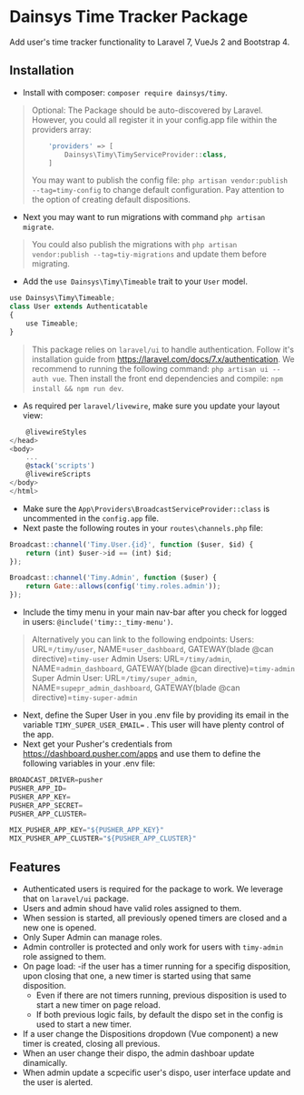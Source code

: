 # Dainsys Time Tracker Package
Add user's time tracker functionality to Laravel 7, VueJs 2 and Bootstrap 4.

## Installation
* Install with composer: `composer require dainsys/timy`.
> Optional: The Package should be auto-discovered by Laravel. However, you could all register it in your config.app file within the providers array:
> ````php
>     'providers' => [
>         Dainsys\Timy\TimyServiceProvider::class,
>     ]
> ````
> You may want to publish the config file: `php artisan vendor:publish --tag=timy-config` to change default configuration. Pay attention to the option of creating default dispositions. 
* Next you may want to run migrations with command `php artisan migrate`. 
> You could also publish the migrations with `php artisan vendor:publish --tag=tiy-migrations` and update them before migrating.
* Add the `use Dainsys\Timy\Timeable` trait to your `User` model. 
````javascript
use Dainsys\Timy\Timeable;
class User extends Authenticatable
{
    use Timeable;
}
````
> This package relies on `laravel/ui` to handle authentication. Follow it's  installation guide from https://laravel.com/docs/7.x/authentication. We recommend to running the following command: `php artisan ui --auth vue`.
> Then install the front end dependencies and compile: `npm install && npm run dev`.
* As required per `laravel/livewire`, make sure you update your layout view:
````javascript
    @livewireStyles
</head>
<body>
    ...
    @stack('scripts')
    @livewireScripts
</body>
</html>
````
* Make sure the `App\Providers\BroadcastServiceProvider::class` is uncommented in the `config.app` file.
* Next paste the following routes in your `routes\channels.php` file:
````javascript
Broadcast::channel('Timy.User.{id}', function ($user, $id) {
    return (int) $user->id == (int) $id;
});

Broadcast::channel('Timy.Admin', function ($user) {
    return Gate::allows(config('timy.roles.admin'));
});
````
* Include the timy menu in your main nav-bar after you check for logged in users: `@include('timy::_timy-menu')`. 
> Alternatively you can link to the following endpoints:
> Users: URL=`/timy/user`, NAME=`user_dashboard`, GATEWAY(blade @can directive)=`timy-user`
> Admin Users: URL=`/timy/admin`, NAME=`admin_dashboard`, GATEWAY(blade @can directive)=`timy-admin`
> Super Admin User: URL=`/timy/super_admin`, NAME=`supepr_admin_dashboard`, GATEWAY(blade @can directive)=`timy-super-admin`
* Next, define the Super User in you .env file by providing its email in the variable `TIMY_SUPER_USER_EMAIL=` . This user will have plenty control of the app.
* Next get your Pusher's credentials from https://dashboard.pusher.com/apps and use them to define the following variables in your .env file:
````javascript
BROADCAST_DRIVER=pusher
PUSHER_APP_ID=
PUSHER_APP_KEY=
PUSHER_APP_SECRET=
PUSHER_APP_CLUSTER=

MIX_PUSHER_APP_KEY="${PUSHER_APP_KEY}"
MIX_PUSHER_APP_CLUSTER="${PUSHER_APP_CLUSTER}"
````
## Features
- Authenticated users is required for the package to work. We leverage that on `laravel/ui` package. 
- Users and admin shoud have valid roles assigned to them. 
- When session is started, all previously opened timers are closed and a new one is opened.
- Only Super Admin can manage roles.
- Admin controller is protected and only work for users with `timy-admin` role assigned to them.
- On page load:
    -if the user has a timer running for a specifig disposition, upon closing that one, a new timer is started using that same disposition. 
    - Even if there are not timers running, previous disposition is used to start a new timer on page reload.
    - If both previous logic fails, by default the dispo set in the config is used to start a new timer.
- If a user change the Dispositions dropdown (Vue component) a new timer is created, closing all previous.
- When an user change their dispo, the admin dashboar update dinamically.
- When admin update a scpecific user's dispo, user interface update and the user is alerted. 
